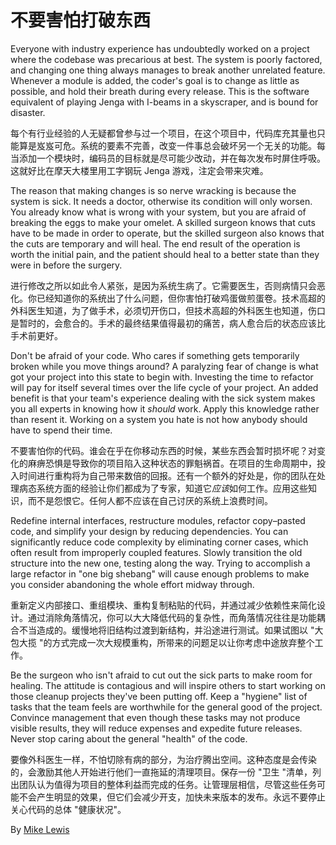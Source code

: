 # 不要害怕打破东西

Everyone with industry experience has undoubtedly worked on a project where the codebase was precarious at best. The system is poorly factored, and changing one thing always manages to break another unrelated feature. Whenever a module is added, the coder's goal is to change as little as possible, and hold their breath during every release. This is the software equivalent of playing Jenga with I-beams in a skyscraper, and is bound for disaster.

每个有行业经验的人无疑都曾参与过一个项目，在这个项目中，代码库充其量也只能算是岌岌可危。系统的要素不完善，改变一件事总会破坏另一个无关的功能。每当添加一个模块时，编码员的目标就是尽可能少改动，并在每次发布时屏住呼吸。这就好比在摩天大楼里用工字钢玩 Jenga 游戏，注定会带来灾难。

The reason that making changes is so nerve wracking is because the system is sick. It needs a doctor, otherwise its condition will only worsen. You already know what is wrong with your system, but you are afraid of breaking the eggs to make your omelet. A skilled surgeon knows that cuts have to be made in order to operate, but the skilled surgeon also knows that the cuts are temporary and will heal. The end result of the operation is worth the initial pain, and the patient should heal to a better state than they were in before the surgery.

进行修改之所以如此令人紧张，是因为系统生病了。它需要医生，否则病情只会恶化。你已经知道你的系统出了什么问题，但你害怕打破鸡蛋做煎蛋卷。技术高超的外科医生知道，为了做手术，必须切开伤口，但技术高超的外科医生也知道，伤口是暂时的，会愈合的。手术的最终结果值得最初的痛苦，病人愈合后的状态应该比手术前更好。

Don't be afraid of your code. Who cares if something gets temporarily broken while you move things around? A paralyzing fear of change is what got your project into this state to begin with. Investing the time to refactor will pay for itself several times over the life cycle of your project. An added benefit is that your team's experience dealing with the sick system makes you all experts in knowing how it _should_ work. Apply this knowledge rather than resent it. Working on a system you hate is not how anybody should have to spend their time.

不要害怕你的代码。谁会在乎在你移动东西的时候，某些东西会暂时损坏呢？对变化的麻痹恐惧是导致你的项目陷入这种状态的罪魁祸首。在项目的生命周期中，投入时间进行重构将为自己带来数倍的回报。还有一个额外的好处是，你的团队在处理病态系统方面的经验让你们都成为了专家，知道它*应该*如何工作。应用这些知识，而不是怨恨它。任何人都不应该在自己讨厌的系统上浪费时间。

Redefine internal interfaces, restructure modules, refactor copy–pasted code, and simplify your design by reducing dependencies. You can significantly reduce code complexity by eliminating corner cases, which often result from improperly coupled features. Slowly transition the old structure into the new one, testing along the way. Trying to accomplish a large refactor in "one big shebang" will cause enough problems to make you consider abandoning the whole effort midway through.

重新定义内部接口、重组模块、重构复制粘贴的代码，并通过减少依赖性来简化设计。通过消除角落情况，你可以大大降低代码的复杂性，而角落情况往往是功能耦合不当造成的。缓慢地将旧结构过渡到新结构，并沿途进行测试。如果试图以 "大包大揽 "的方式完成一次大规模重构，所带来的问题足以让你考虑中途放弃整个工作。

Be the surgeon who isn't afraid to cut out the sick parts to make room for healing. The attitude is contagious and will inspire others to start working on those cleanup projects they've been putting off. Keep a "hygiene" list of tasks that the team feels are worthwhile for the general good of the project. Convince management that even though these tasks may not produce visible results, they will reduce expenses and expedite future releases. Never stop caring about the general "health" of the code.

要像外科医生一样，不怕切除有病的部分，为治疗腾出空间。这种态度是会传染的，会激励其他人开始进行他们一直拖延的清理项目。保存一份 "卫生 "清单，列出团队认为值得为项目的整体利益而完成的任务。让管理层相信，尽管这些任务可能不会产生明显的效果，但它们会减少开支，加快未来版本的发布。永远不要停止关心代码的总体 "健康状况"。

By [Mike Lewis](http://programmer.97things.oreilly.com/wiki/index.php/Mike_Lewis)
